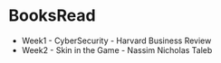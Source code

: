 # BooksRead

- Week1 - CyberSecurity - Harvard Business Review
- Week2 - Skin in the Game - Nassim Nicholas Taleb
